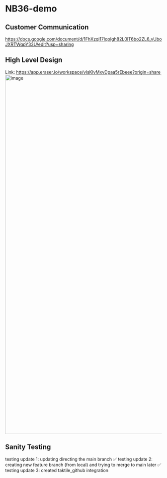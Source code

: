 # NB36-demo

## Customer Communication
https://docs.google.com/document/d/1FhXzqi17IqoIgh82L0lT6bo2ZL6_vUboJXRTWqpY33U/edit?usp=sharing

## High Level Design
Link: https://app.eraser.io/workspace/vlsKlvMxvDpaa5rEbeee?origin=share
<img width="1152" alt="image" src="https://github.com/user-attachments/assets/986dcdd1-c569-40c8-8b29-a61c289df5b8">

## Sanity Testing
testing update 1: updating directing the main branch ✅
testing update 2: creating new feature branch (from local) and trying to merge to main later ✅
testing update 3: created taktile_github integration 
